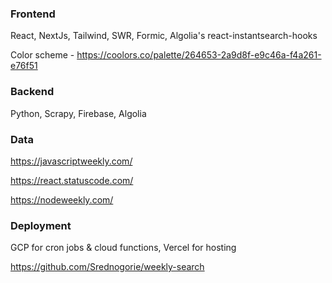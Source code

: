 ### Frontend
React, NextJs, Tailwind, SWR, Formic, Algolia's react-instantsearch-hooks

Color scheme - https://coolors.co/palette/264653-2a9d8f-e9c46a-f4a261-e76f51

### Backend
Python, Scrapy, Firebase, Algolia

### Data
https://javascriptweekly.com/

https://react.statuscode.com/

https://nodeweekly.com/

### Deployment
GCP for cron jobs & cloud functions, Vercel for hosting

https://github.com/Srednogorie/weekly-search

